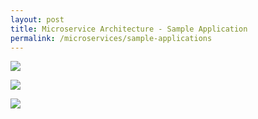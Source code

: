 ```yaml
---
layout: post
title: Microservice Architecture - Sample Application
permalink: /microservices/sample-applications
---
```


![]({{site.cdn}}/webservices/microservices/microservices-virtual-network.png)

![]({{site.cdn}}/webservices/microservices/microservices-architecture-example-1.png)

![]({{site.cdn}}/webservices/microservices/microservices-architecture-example-2.png)

